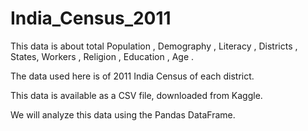 # India_Census_2011
This data is about total Population , Demography , Literacy , Districts , States, Workers , Religion , Education , Age .

The data used here is of 2011 India Census of each district.

This data is available as a CSV file, downloaded from Kaggle.

We will analyze this data using the Pandas DataFrame.
